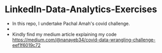 # LinkedIn-Data-Analytics-Exercises

- In this repo, I undertake Pachal Amah's covid challenge.
- 
- Kindly find my medium article explaining my code https://medium.com/@nanayeb34/covid-data-wrangling-challenge-eef1f6019c72
